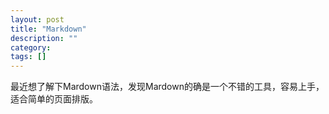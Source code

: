 ```yaml
---
layout: post
title: "Markdown"
description: ""
category: 
tags: []
---
```

最近想了解下Mardown语法，发现Mardown的确是一个不错的工具，容易上手，适合简单的页面排版。

